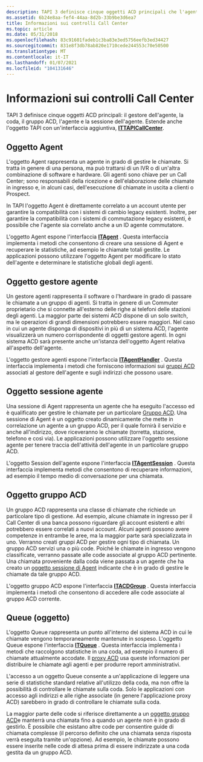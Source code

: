 ```yaml
---
description: TAPI 3 definisce cinque oggetti ACD principali che l'agente gestore Accoda il gruppo ACD, l'agente e la sessione di Agent. Estende anche l'oggetto TAPI con un'interfaccia aggiuntiva ITTAPICallCenter.
ms.assetid: 6b24e8aa-fef4-44aa-8d2b-33b9be3d6ea7
title: Informazioni sui controlli Call Center
ms.topic: article
ms.date: 05/31/2018
ms.openlocfilehash: 83c91601fadeb1c3ba83e3ed5756eefb3ed34427
ms.sourcegitcommit: 831e8f3db78ab820e1710cede244553c70e50500
ms.translationtype: MT
ms.contentlocale: it-IT
ms.lasthandoff: 01/07/2021
ms.locfileid: "104131646"
---
```

# <a name="about-call-center-controls"></a>Informazioni sui controlli Call Center

TAPI 3 definisce cinque oggetti ACD principali: il gestore dell'agente, la coda, il gruppo ACD, l'agente e la sessione dell'agente. Estende anche l'oggetto TAPI con un'interfaccia aggiuntiva, [**ITTAPICallCenter**](/windows/win32/api/tapi3cc/nn-tapi3cc-ittapicallcenter).

## <a name="agent-object"></a>Oggetto Agent

L'oggetto Agent rappresenta un agente in grado di gestire le chiamate. Si tratta in genere di una persona, ma può trattarsi di un IVR o di un'altra combinazione di software e hardware. Gli agenti sono chiave per un Call Center; sono responsabili della ricezione e dell'elaborazione delle chiamate in ingresso e, in alcuni casi, dell'esecuzione di chiamate in uscita a clienti o Prospect.

In TAPI l'oggetto Agent è direttamente correlato a un account utente per garantire la compatibilità con i sistemi di cambio legacy esistenti. Inoltre, per garantire la compatibilità con i sistemi di commutazione legacy esistenti, è possibile che l'agente sia correlato anche a un ID agente commutatore.

L'oggetto Agent espone l'interfaccia [**ITAgent**](/windows/win32/api/tapi3cc/nn-tapi3cc-itagent) . Questa interfaccia implementa i metodi che consentono di creare una sessione di Agent e recuperare le statistiche, ad esempio le chiamate totali gestite. Le applicazioni possono utilizzare l'oggetto Agent per modificare lo stato dell'agente e determinare le statistiche globali degli agenti.

## <a name="agent-handler-object"></a>Oggetto gestore agente

Un gestore agenti rappresenta il software o l'hardware in grado di passare le chiamate a un gruppo di agenti. Si tratta in genere di un Commuter proprietario che si connette all'esterno delle righe ai telefoni delle stazioni degli agenti. La maggior parte dei sistemi ACD dispone di un solo switch, ma le operazioni di grandi dimensioni potrebbero essere maggiori. Nel caso in cui un agente disponga di dispositivi in più di un sistema ACD, l'agente visualizzerà un numero corrispondente di oggetti gestore agenti. In ogni sistema ACD sarà presente anche un'istanza dell'oggetto Agent relativa all'aspetto dell'agente.

L'oggetto gestore agenti espone l'interfaccia [**ITAgentHandler**](/windows/win32/api/tapi3cc/nn-tapi3cc-itagenthandler) . Questa interfaccia implementa i metodi che forniscono informazioni sui [gruppi ACD](#acd-group-object) associati al gestore dell'agente e sugli indirizzi che possono usare.

## <a name="agent-session-object"></a>Oggetto sessione agente

Una sessione di Agent rappresenta un agente che ha eseguito l'accesso ed è qualificato per gestire le chiamate per un particolare [Gruppo ACD](#acd-group-object). Una sessione di Agent è un oggetto creato dinamicamente che mette in correlazione un agente a un gruppo ACD, per il quale fornirà il servizio e anche all'indirizzo, dove riceveranno le chiamate (torretta, stazione, telefono e così via). Le applicazioni possono utilizzare l'oggetto sessione agente per tenere traccia dell'attività dell'agente in un particolare gruppo ACD.

L'oggetto Session dell'agente espone l'interfaccia [**ITAgentSession**](/windows/win32/api/tapi3cc/nn-tapi3cc-itagentsession) . Questa interfaccia implementa metodi che consentono di recuperare informazioni, ad esempio il tempo medio di conversazione per una chiamata.

## <a name="acd-group-object"></a>Oggetto gruppo ACD

Un gruppo ACD rappresenta una classe di chiamate che richiede un particolare tipo di gestione. Ad esempio, alcune chiamate in ingresso per il Call Center di una banca possono riguardare gli account esistenti e altri potrebbero essere correlati a nuovi account. Alcuni agenti possono avere competenze in entrambe le aree, ma la maggior parte sarà specializzata in uno. Verranno creati gruppi ACD per gestire ogni tipo di chiamata. Un gruppo ACD servizi una o più code. Poiché le chiamate in ingresso vengono classificate, verranno passate alle code associate al gruppo ACD pertinente. Una chiamata proveniente dalla coda viene passata a un agente che ha creato un [oggetto sessione di Agent](#agent-session-object) indicante che è in grado di gestire le chiamate da tale gruppo ACD.

L'oggetto gruppo ACD espone l'interfaccia [**ITACDGroup**](/windows/win32/api/tapi3cc/nn-tapi3cc-itacdgroup) . Questa interfaccia implementa i metodi che consentono di accedere alle code associate al gruppo ACD corrente.

## <a name="queue-object"></a>Queue (oggetto)

L'oggetto Queue rappresenta un punto all'interno del sistema ACD in cui le chiamate vengono temporaneamente mantenute in sospeso. L'oggetto Queue espone l'interfaccia [**ITQueue**](/windows/win32/api/tapi3cc/nn-tapi3cc-itqueue) . Questa interfaccia implementa i metodi che raccolgono statistiche in una coda, ad esempio il numero di chiamate attualmente accodate. Il [proxy ACD](acd-proxy.md) usa queste informazioni per distribuire le chiamate agli agenti e per produrre report amministrativi.

L'accesso a un oggetto Queue consente a un'applicazione di leggere una serie di statistiche standard relative all'utilizzo della coda, ma non offre la possibilità di controllare le chiamate sulla coda. Solo le applicazioni con accesso agli indirizzi e alle righe associate (in genere l'applicazione proxy ACD) sarebbero in grado di controllare le chiamate sulla coda.

La maggior parte delle code si riferisce direttamente a un [oggetto gruppo ACD](#acd-group-object)e manterrà una chiamata fino a quando un agente non è in grado di gestirlo. È possibile che esistano altre code per consentire guide di chiamata complesse (il percorso definito che una chiamata senza risposta verrà eseguita tramite un'opzione). Ad esempio, le chiamate possono essere inserite nelle code di attesa prima di essere indirizzate a una coda gestita da un gruppo ACD.

 

 
